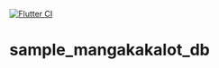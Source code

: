 [![Flutter CI](https://github.com/manga-scrapers/simple_mangakakalot_db/actions/workflows/flutter.yml/badge.svg)](https://github.com/manga-scrapers/simple_mangakakalot_db/actions/workflows/flutter.yml)  

# sample_mangakakalot_db
